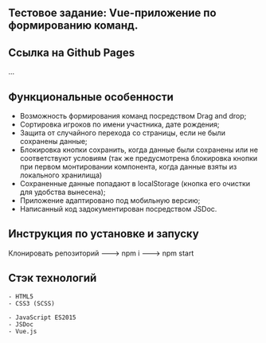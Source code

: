 ## Тестовое задание: Vue-приложение по формированию команд.

## Ссылка на Github Pages

...

## Функциональные особенности

- Возможность формирования команд посредством Drag and drop;
- Сортировка игроков по имени участника, дате рождения;
- Защита от случайного перехода со страницы, если не были сохранены данные;
- Блокировка кнопки сохранить, когда данные были сохранены или не соответствуют условиям
  (так же предусмотрена блокировка кнопки при первом монтировании компонента, когда данные взяты
  из локального хранилища)
- Сохраненные данные попадают в localStorage (кнопка его очистки для удобства вынесена);
- Приложение адаптировано под мобильную версию;
- Написанный код задокументирован посредством JSDoc.

## Инструкция по установке и запуску

Клонировать репозиторий ---> npm i ---> npm start

## Стэк технологий

```
- HTML5
- CSS3 (SCSS)
```

```JS
- JavaScript ES2015
- JSDoc
- Vue.js
```

